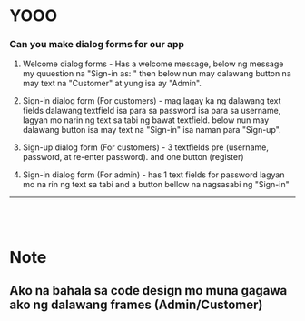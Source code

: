 # YOOO

### Can you make dialog forms for our app

1.  Welcome dialog forms - Has a welcome message, below ng message my quuestion na "Sign-in as: " then below nun may dalawang button na may text na "Customer" at yung isa ay "Admin".

2. Sign-in dialog form (For customers) - mag lagay ka ng dalawang text fields dalawang textfield isa para sa password isa para sa username, lagyan mo narin ng text sa tabi ng bawat textfield. below nun may dalawang button isa may text na "Sign-in" isa naman para "Sign-up".

3. Sign-up dialog form (For customers) - 3 textfields pre (username, password, at re-enter password). and one button (register)

3. Sign-in dialog form (For admin) - has 1 text fields for password lagyan mo na rin ng text sa tabi and a button bellow na nagsasabi ng "Sign-in"

---
<br/>
<br/>


# Note
## Ako na bahala sa code design mo muna gagawa ako ng dalawang frames (Admin/Customer) 